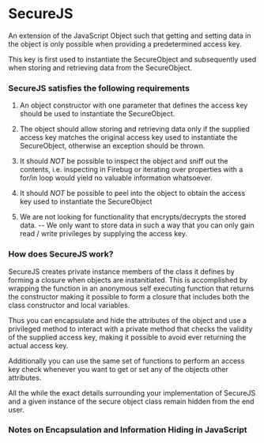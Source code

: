 # SecureJS

An extension of the JavaScript Object such that getting and setting data in the object is only possible when 
providing a predetermined access key.

This key is first used to instantiate the SecureObject and subsequently used when storing and retrieving data 
from the SecureObject.

### SecureJS satisfies the following requirements

1. An object constructor with one parameter that defines the access key should be used to instantiate the SecureObject.

2. The object should allow storing and retrieving data only if the supplied access key matches the original access key used to instantiate the SecureObject, otherwise an exception should be thrown.

3. It should *NOT* be possible to inspect the object and sniff out the contents, i.e. inspecting in Firebug or iterating over properties with a for/in loop would yield no valuable information whatsoever.

4. It should *NOT* be possible to peel into the object to obtain the access key used to instantiate the SecureObject

5. We are not looking for functionality that encrypts/decrypts the stored data. -- We only want to store data in such a way that you can only gain read / write privileges by supplying the access key.

### How does SecureJS work?

SecureJS creates private instance members of the class it defines by forming a closure when objects are instanitiated. 
This is accomplished by wrapping the function in an anonymous self executing function that returns the constructor making 
it possible to form a closure that includes both the class constructor and local variables. 

Thus you can encapsulate and hide 
the attributes of the object and use a privileged method to interact with a private method that checks the validity of the 
supplied access key, making it possible to avoid ever returning the actual access key. 

Additionally you can use the same set of functions to perform an access key check whenever you want to get or set any of the 
objects other attributes.

All the while the exact details surrounding your implementation of SecureJS and a given instance of the secure object class 
remain hidden from the end user.

### Notes on Encapsulation and Information Hiding in JavaScript
